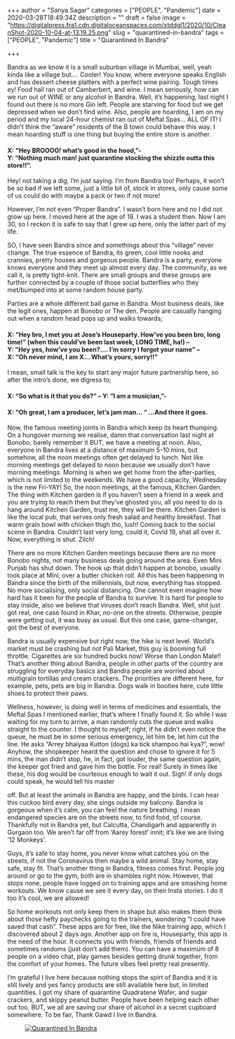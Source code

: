 +++
author = "Sanya Sagar"
categories = ["PEOPLE", "Pandemic"]
date = 2020-03-28T18:49:34Z
description = ""
draft = false
image = "https://digitalpress.fra1.cdn.digitaloceanspaces.com/xtddgl1/2020/10/CleanShot-2020-10-04-at-13.19.25.png"
slug = "quarantined-in-bandra"
tags = ["PEOPLE", "Pandemic"]
title = "Quarantined In Bandra"

+++


<p>Bandra as we know it is a small suburban village in Mumbai, well, yeah kinda like a village but&#8230;. Cooler! You know, where everyone speaks English and has dessert cheese platters with a perfect wine pairing. Tough times ey! Food hall ran out of Camberbert, and wine. I mean seriously, how can we run out of WINE or any alcohol in Bandra. Well, it’s happening, last night I found out there is no more Gin left. People are starving for food but we get depressed when we don’t find wine. Also, people are hoarding, I am on my period and my local 24-hour chemist ran out of Meftal Spas&#8230; ALL OF IT! I didn’t think the “aware” residents of the B town could behave this way. I mean hoarding stuff is one thing but buying the entire store is another.</p>
<h4 id="fa8l3">X: “Hey BROOOO! what’s good in the hood,”-<br />
Y: “Nothing much man! just quarantine stocking the shizzle outta this store!!”.</h4>
<p>Hey! not taking a dig, I’m just saying. I’m from Bandra too! Perhaps, it won&#8217;t be so bad if we left some, just a little bit of, stock in stores, only cause some of us could do with maybe a pack or two if not more!</p>
<p>However, I’m not even “Proper Bandra”. I wasn’t born here and no I did not grow up here. I moved here at the age of 19. I was a student then. Now I am 30, so I reckon it is safe to say that I grew up here, only the latter part of my life.</p>
<p>SO, I have seen Bandra since and somethings about this “village” never change. The true essence of Bandra, its green, cool little nooks and crannies, pretty houses and gorgeous people. Bandra is a party, everyone knows everyone and they meet up almost every day. The community, as we call it, is pretty tight-knit. There are small groups and these groups are further connected by a couple of those social butterflies who they met/bumped into at some random house party.</p>
<p>Parties are a whole different ball game in Bandra. Most business deals, like the legit ones, happen at Bonobo or The den. People are casually hanging out when a random head pops up and walks towards;</p>
<h4 id="aemkd">X: “Hey bro, I met you at Jose’s Houseparty. How’ve you been bro, long time!” (when this could’ve been last week, LONG TIME, ha!) &#8211;<br />
Y: “Hey yes, how’ve you been?&#8230;. I&#8217;m sorry I forgot your name” &#8211;<br />
X: “Oh never mind, I am X&#8230; What’s yours, sorry!!”</h4>
<p>I mean, small talk is the key to start any major future partnership here, so after the intro’s done, we digress to;</p>
<h4 id="dk39f">X: “So what is it that you do?” &#8211; Y: “I am a musician,”-</h4>
<h4 id="b2ts7">X: “Oh great, I am a producer, let’s jam man&#8230; “ &#8230;And there it goes.</h4>
<p>Now, the famous meeting joints in Bandra which keep its heart thumping. On a hungover morning we realise, damn that conversation last night at Bonobo, barely remember it BUT, we have a meeting at noon. Also, everyone in Bandra lives at a distance of maximum 5-10 mins, but somehow, all the noon meetings often get delayed to lunch. Not like morning meetings get delayed to noon because we usually don’t have morning meetings. Morning is when we get home from the after-parties, which is not limited to the weekends. We have a good capacity, Wednesday is the new Fri-YAY! So, the noon meetings, at the famous, Kitchen Garden. The thing with Kitchen garden is if you haven’t seen a friend in a week and you are trying to reach them but they&#8217;ve ghosted you, all you need to do is hang around Kitchen Garden, trust me, they will be there. Kitchen Garden is like the local pub, that serves only fresh salad and healthy breakfast. That warm grain bowl with chicken thigh tho, lush! Coming back to the social scene in Bandra. Couldn’t last very long, could it, Covid 19, shat all over it. Now, everything is shut. Zilch!</p>
<p>There are no more Kitchen Garden meetings because there are no more Bonobo nights, not many business deals going around the area. Even Mini Punjab has shut down. The hook up that didn’t happen at bonobo, usually took place at Mini, over a butter chicken roll. All this has been happening in Bandra since the birth of the millennials, but now, everything has stopped. No more socialising, only social distancing. One cannot even imagine how hard has it been for the people of Bandra to survive. It is hard for people to stay inside, also we believe that viruses don’t reach Bandra. Well, shit just got real, one case found in Khar, no-one on the streets. Otherwise, people were getting out, it was busy as usual. But this one case, game-changer, got the best of everyone.</p>
<p>Bandra is usually expensive but right now, the hike is next level. World’s market must be crashing but not Pali Market, this guy is booming full throttle. Cigarettes are six hundred bucks now! Worse than London Mate!! That’s another thing about Bandra, people in other parts of the country are struggling for everyday basics and Bandra people are worried about multigrain tortillas and cream crackers. The priorities are different here, for example, pets, pets are big in Bandra. Dogs walk in booties here, cute little shoes to protect their paws.</p>
<p>Wellness, however, is doing well in terms of medicines and essentials, the Meftal Spas I mentioned earlier, that&#8217;s where I finally found it. So while I was waiting for my turn to arrive, a man randomly cuts the queue and walks straight to the counter. I thought to myself; right, if he didn&#8217;t even notice the queue, he must be in some serious emergency, let him be, let him cut the line. He asks “Arrey bhaiyaa Kutton (dogs) ka tick shampoo hai kya?”, wow! Anyhow, the shopkeeper heard the question and chose to ignore it for 5 mins, the man didn’t stop, he, in fact, got louder, the same question again, the keeper got fried and gave him the bottle. For real! Surely in times like these, his dog would be courteous enough to wait it out. Sigh! if only dogs could speak, he would tell his master</p>
<p>off. But at least the animals in Bandra are happy, and the birds. I can hear this cuckoo bird every day, she sings outside my balcony. Bandra is gorgeous when it’s calm, you can feel the nature breathing. I mean endangered species are on the streets now, to find food, of course. Thankfully not in Bandra yet, but Calcutta, Chandigarh and apparently in Gurgaon too. We aren&#8217;t far off from ‘Aarey forest’ innit; it’s like we are living ’12 Monkeys’.</p>
<p>Guys, it’s safe to stay home, you never know what catches you on the streets, if not the Coronavirus then maybe a wild animal. Stay home, stay safe, stay fit. That’s another thing in Bandra, fitness comes first. People jog around or go to the gym, both are in shambles right now. However, that stops none, people have logged on to training apps and are smashing home workouts. We know cause we see it every day, on their Insta stories. I do it too it&#8217;s cool, we are allowed!</p>
<p>So home workouts not only keep them in shape but also makes them think about those hefty paychecks going to the trainers, wondering “I could have saved that cash”. These apps are for free, like the Nike training app, which I discovered about 2 days ago. Another app on fire is, Houseparty, this app is the need of the hour. It connects you with friends, friends of friends and sometimes randoms (just don&#8217;t add them). You can have a maximum of 8 people on a video chat, play games besides getting drunk together, from the comfort of your homes. The future vibes feel pretty real presently.</p>
<p>I&#8217;m grateful I live here because nothing stops the spirt of Bandra and it is still lively and yes fancy products are still available here but, in limited quantities. I got my share of quarantine Quadratene Wafer, and sugar crackers, and skippy peanut butter. People have been helping each other out too, BUT, we all are saving our share of alcohol in a secret cupboard somewhere. To be fair, Thank Gawd I live in Bandra.</p>
<figure class="image regular "><a href="https://instagram.com/pynkmoss" target="_blank" rel="noopener noreferrer"><picture><source srcset="https://images.storychief.com/account_4266/Personal-Brand--3--1200x1200-layout938-1f7ui9m_7a163857e3bbd906996ed35cc327be2c_800.png 1x" media="(max-width: 768px)" /><source srcset="https://images.storychief.com/account_4266/Personal-Brand--3--1200x1200-layout938-1f7ui9m_7a163857e3bbd906996ed35cc327be2c_800.png 1x" media="(min-width: 769px)" /><img src="https://i0.wp.com/images.storychief.com/account_4266/Personal-Brand--3--1200x1200-layout938-1f7ui9m_7a163857e3bbd906996ed35cc327be2c_800.png?w=850&#038;ssl=1" alt="Quarantined In Bandra" data-recalc-dims="1" /></picture></a></figure>
<p><!-- strchf script --><script>        if(window.strchfSettings === undefined) window.strchfSettings = {};    window.strchfSettings.stats = {url: "https://urban-wiz.storychief.io/quarantined-in-bandra?id=861962929&type=2",title: "Quarantined In Bandra",id: "5898643e-cb57-4197-adf1-22d855b8bf1d"};            (function(d, s, id) {      var js, sjs = d.getElementsByTagName(s)[0];      if (d.getElementById(id)) {window.strchf.update(); return;}      js = d.createElement(s); js.id = id;      js.src = "https://d37oebn0w9ir6a.cloudfront.net/scripts/v0/strchf.js";      js.async = true;      sjs.parentNode.insertBefore(js, sjs);    }(document, 'script', 'storychief-jssdk'))    </script><!-- End strchf script --></p>



